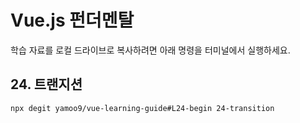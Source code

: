 # Vue.js 펀더멘탈

학습 자료를 로컬 드라이브로 복사하려면 아래 명령을 터미널에서 실행하세요.

## 24. 트랜지션

```sh
npx degit yamoo9/vue-learning-guide#L24-begin 24-transition
```